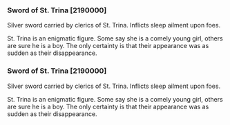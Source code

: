 ### Sword of St. Trina [2190000]

Silver sword carried by clerics of St. Trina. Inflicts sleep ailment upon foes.

St. Trina is an enigmatic figure. Some say she is a comely young girl, others are sure he is a boy. The only certainty is that their appearance was as sudden as their disappearance.### Sword of St. Trina [2190000]

Silver sword carried by clerics of St. Trina. Inflicts sleep ailment upon foes.

St. Trina is an enigmatic figure. Some say she is a comely young girl, others are sure he is a boy. The only certainty is that their appearance was as sudden as their disappearance.